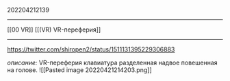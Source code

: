 202204212139
***
[[00 VR]] [[(VR) VR-переферия]]
***
https://twitter.com/shiropen2/status/1511131395229306883

*описание:*
VR-переферия клавиатура разделенная надвое повешенная на голове.
![[Pasted image 20220421214203.png]]